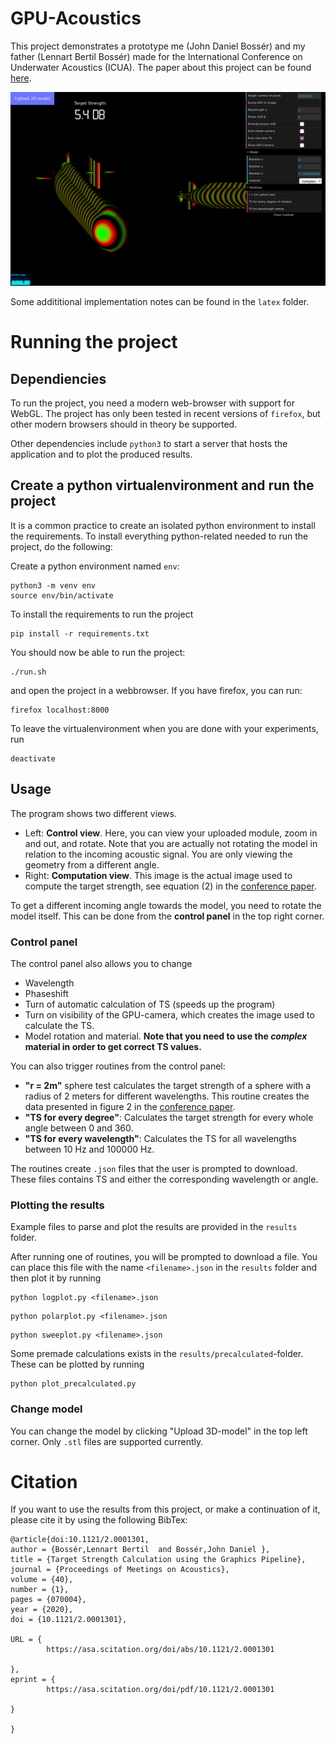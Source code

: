 
# GPU-Acoustics

This project demonstrates a prototype me (John Daniel Bossér) and my 
father (Lennart Bertil Bossér) made for the International Conference on
Underwater Acoustics (ICUA). The paper about this project can be found 
[here](https://asa.scitation.org/doi/abs/10.1121/2.0001301). 

![Demo image](https://github.com/jdbosser/GPU-Acoustics/raw/master/images/demo.png)

Some addititional implementation notes can be found in the `latex` folder. 

# Running the project

## Dependiencies 

To run the project, you need a modern web-browser with support for WebGL. 
The project has only been tested in recent versions of `firefox`, but
other modern browsers should in theory be supported. 

Other dependencies include `python3` to start a server that hosts the 
application and to plot the produced results. 


## Create a python virtualenvironment and run the project

It is a common practice to create an isolated python environment to install the 
requirements. To install everything python-related needed to run the project, 
do the following:

Create a python environment named `env`:
```
python3 -m venv env
source env/bin/activate
```
To install the requirements to run the project
```
pip install -r requirements.txt
```

You should now be able to run the project:
```
./run.sh
```
and open the project in a webbrowser. If you have firefox, you can run:
```
firefox localhost:8000
```

To leave the virtualenvironment when you are done with your experiments, run
```
deactivate
```

## Usage

The program shows two different views. 
+ Left: **Control view**. Here, you can view your uploaded module, zoom in and out, and rotate. Note that you are actually not rotating the model in relation to the incoming acoustic signal. You are only viewing the geometry from a different angle. 
+ Right: **Computation view**. This image is the actual image used to compute the target strength, see equation (2) in the [conference paper](https://asa.scitation.org/doi/abs/10.1121/2.0001301).

To get a different incoming angle towards the model, you need to rotate the model itself. This can be done from the **control panel** in the top right corner. 

### Control panel

The control panel also allows you to change
+ Wavelength
+ Phaseshift
+ Turn of automatic calculation of TS (speeds up the program)
+ Turn on visibility of the GPU-camera, which creates the image used to calculate the TS. 
+ Model rotation and material. **Note that you need to use the *complex* material in order to get correct TS values.**

You can also trigger routines from the control panel:
+ **"r = 2m"** sphere test calculates the target strength of a sphere with a radius of 2 meters for different wavelengths. This routine creates the data presented in figure 2 in the [conference paper](https://asa.scitation.org/doi/abs/10.1121/2.0001301).
+ **"TS for every degree"**: Calculates the target strength for every whole angle between 0 and 360. 
+ **"TS for every wavelength"**: Calculates the TS for all wavelengths between 10 Hz and 100000 Hz.

The routines create `.json` files that the user is prompted to download. These 
files contains TS and either the corresponding wavelength or angle. 

### Plotting the results

Example files to parse and plot the results are provided in the `results` folder. 

After running one of routines, you will be prompted to download a file. 
You can place this file with the name `<filename>.json` in the `results` folder
and then plot it by running 
```
python logplot.py <filename>.json 
```
```
python polarplot.py <filename>.json 
```
```
python sweeplot.py <filename>.json 
```

Some premade calculations exists in the `results/precalculated`-folder. These
can be plotted by running 
```
python plot_precalculated.py
```

### Change model

You can change the model by clicking "Upload 3D-model" in the top left corner. Only `.stl` files are supported currently. 

# Citation

If you want to use the results from this project, or make a continuation of 
it, please cite it by using the following BibTex:
```
@article{doi:10.1121/2.0001301,
author = {Bossér,Lennart Bertil  and Bossér,John Daniel },
title = {Target Strength Calculation using the Graphics Pipeline},
journal = {Proceedings of Meetings on Acoustics},
volume = {40},
number = {1},
pages = {070004},
year = {2020},
doi = {10.1121/2.0001301},

URL = { 
        https://asa.scitation.org/doi/abs/10.1121/2.0001301
    
},
eprint = { 
        https://asa.scitation.org/doi/pdf/10.1121/2.0001301
    
}

}
```


